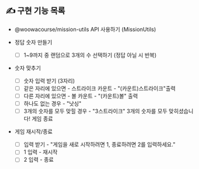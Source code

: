 ## ✍️ 구현 기능 목록

- @woowacourse/mission-utils API 사용하기 (MissionUtils)

- 정답 숫자 만들기
  - [ ] 1~9까지 중 랜덤으로 3개의 수 선택하기 (정답 아닐 시 반복)
- 숫자 맞추기
  - [ ] 숫자 입력 받기 (3자리)
  - [ ] 같은 자리에 있으면 - 스트라이크 카운트 - "(카운트)스트라이크"출력
  - [ ] 다른 자리에 있으면 - 볼 카운트 - "(카운트)볼" 출력
  - [ ] 하나도 없는 경우 - "낫싱"
  - [ ] 3개의 숫자를 모두 맞힐 경우 - "3스트라이크" 3개의 숫자를 모두 맞히셨습니다! 게임 종료
- 게임 재시작/종료
  - [ ] 입력 받기 - "게임을 새로 시작하려면 1, 종료하려면 2를 입력하세요."
  - [ ] 1 입력 - 재시작
  - [ ] 2 입력 - 종료
